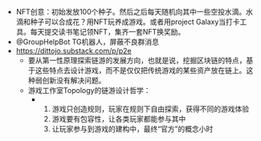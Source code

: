 - NFT创意：初始发放100个种子。然后之后每天随机向其中一些空投水滴。水滴和种子可以合成花？用NFT玩养成游戏。或者用project Galaxy当打卡工具。每天提交读书笔记领NFT，集齐一套NFT换奖励。
- @GroupHelpBot TG机器人，屏蔽不良群消息
- https://dittojo.substack.com/p/p2e
	- 要从第一性原理探索链游的发展方向，也就是说，挖掘区块链的特点，基于这些特点去设计游戏，而不是仅仅把传统游戏的某些资产放在链上。这种弱创新没有解决问题。
	- 游戏工作室Topology的链游设计哲学：
		- 1. 游戏只创造规则，玩家在规则下自由探索，获得不同的游戏体验
		  2. 游戏要有包容性，让各类玩家都能参与其中
		  3. 让玩家参与到游戏的建构中，最终“官方”的概念小时